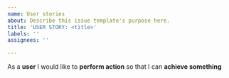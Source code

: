 ```yaml
---
name: User stories
about: Describe this issue template's purpose here.
title: 'USER STORY: <title>'
labels: ''
assignees: ''

---
```


As a **user** I would like to **perform action** so that I can **achieve something**
